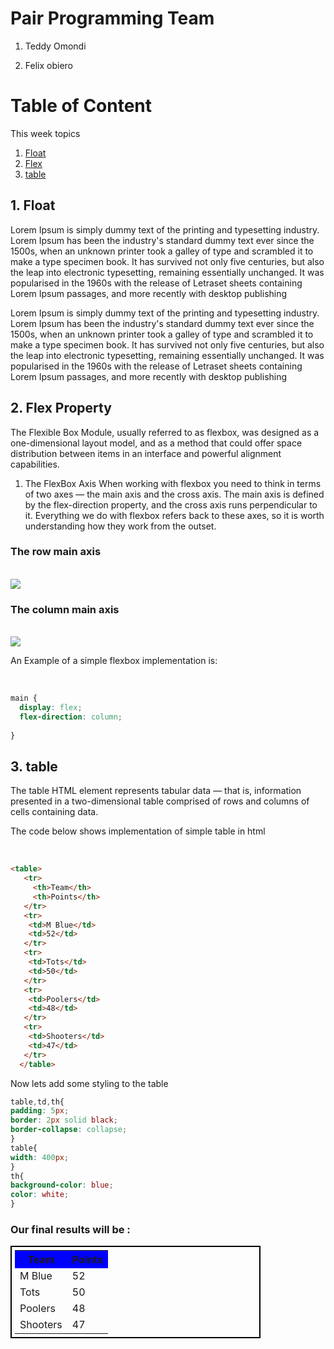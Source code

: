 # Pair Programming Team

1. Teddy Omondi

2. Felix  obiero



# Table of Content

This week topics

1. [Float](#float)
2. [Flex](#flex)
3. [table](#table)

<a name="float"></a>
## 1. Float

Lorem Ipsum is simply dummy text of the printing and typesetting industry. Lorem Ipsum has been the industry's standard dummy text ever since the 1500s, when an unknown printer took a galley of type and scrambled it to make a type specimen book. It has survived not only five centuries, but also the leap into electronic typesetting, remaining essentially unchanged. It was popularised in the 1960s with the release of Letraset sheets containing Lorem Ipsum passages, and more recently with desktop publishing

Lorem Ipsum is simply dummy text of the printing and typesetting industry. Lorem Ipsum has been the industry's standard dummy text ever since the 1500s, when an unknown printer took a galley of type and scrambled it to make a type specimen book. It has survived not only five centuries, but also the leap into electronic typesetting, remaining essentially unchanged. It was popularised in the 1960s with the release of Letraset sheets containing Lorem Ipsum passages, and more recently with desktop publishing

<a name="flex"></a>
## 2. Flex Property


The Flexible Box Module, usually referred to as flexbox, was designed as a one-dimensional layout model, and as a method that could offer space distribution between items in an interface and powerful alignment capabilities.
1. The FlexBox Axis
    When working with flexbox you need to think in terms of two axes — the main axis and the cross axis. The main axis is defined by the flex-direction property, and the cross axis runs perpendicular to it. Everything we do with flexbox refers back to these axes, so it is worth understanding how they work from the outset.

<h3>The row main axis</h3>
<br>
<img src="https://developer.mozilla.org/en-US/docs/Web/CSS/CSS_Flexible_Box_Layout/Basic_Concepts_of_Flexbox/basics1.png">

<h3>The column main axis</h3>
<br>
<img src="https://developer.mozilla.org/en-US/docs/Web/CSS/CSS_Flexible_Box_Layout/Basic_Concepts_of_Flexbox/basics2.png">

<br>
<p>An Example of a simple flexbox implementation is: </p>
<br>

```css
main {
  display: flex;
  flex-direction: column;
  
}
```



<a name="table"></a>
## 3. table

The table HTML element represents tabular data — that is, information presented in a two-dimensional table comprised of rows and columns of cells containing data.

<p>The code below shows implementation of simple table in html</p>
<br>

```html
<table>
   <tr>    
     <th>Team</th>
     <th>Points</th>
   </tr>
   <tr>
    <td>M Blue</td>
    <td>52</td>
   </tr>
   <tr>
    <td>Tots</td>
    <td>50</td>
   </tr>
   <tr>
    <td>Poolers</td>
    <td>48</td>
   </tr>
   <tr>
    <td>Shooters</td>
    <td>47</td>
   </tr>
  </table> 
  ```

  Now lets add some styling to the table 

  ```css 
table,td,th{
  padding: 5px;
  border: 2px solid black;
  border-collapse: collapse;
}
table{
  width: 400px;
}
th{
  background-color: blue;
  color: white;
}
```

### Our final results will be :

<table style="width: 400px; border: 2px solid black; padding: 5px;">

   <tr>    
     <th style="background-color: blue; ">Team</th>
     <th style="background-color: blue; ">Points</th>
   </tr>
   <tr>
    <td>M Blue</td>
    <td>52</td>
   </tr>
   <tr>
    <td>Tots</td>
    <td>50</td>
   </tr>
   <tr>
    <td>Poolers</td>
    <td>48</td>
   </tr>
   <tr>
    <td>Shooters</td>
    <td>47</td>
   </tr>
  </table> 

